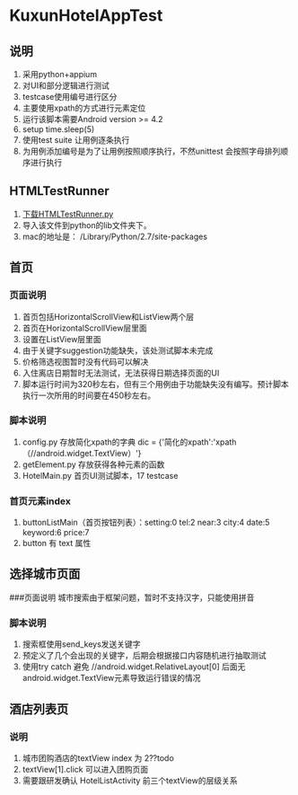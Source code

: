 KuxunHotelAppTest
=================
说明
---
1. 采用python+appium
2. 对UI和部分逻辑进行测试
3. testcase使用编号进行区分
4. 主要使用xpath的方式进行元素定位
5. 运行该脚本需要Android version >= 4.2
6. setup time.sleep(5)
7. 使用test suite 让用例逐条执行
8. 为用例添加编号是为了让用例按照顺序执行，不然unittest 会按照字母排列顺序进行执行

HTMLTestRunner
---
1. [下载HTMLTestRunner.py]( http://tungwaiyip.info/software/HTMLTestRunner.html)
2. 导入该文件到python的lib文件夹下。
3. mac的地址是： /Library/Python/2.7/site-packages

首页
----
### 页面说明
1. 首页包括HorizontalScrollView和ListView两个层
2. 首页在HorizontalScrollView层里面
3. 设置在ListView层里面
4. 由于关键字suggestion功能缺失，该处测试脚本未完成
5. 价格筛选视图暂时没有代码可以解决
6. 入住离店日期暂时无法测试，无法获得日期选择页面的UI
7. 脚本运行时间为320秒左右，但有三个用例由于功能缺失没有编写。预计脚本执行一次所用的时间要在450秒左右。

### 脚本说明
1. config.py 存放简化xpath的字典 dic = {'简化的xpath':'xpath（//android.widget.TextView）'}
2. getElement.py 存放获得各种元素的函数
3. HotelMain.py 首页UI测试脚本，17 testcase

### 首页元素index
1. buttonListMain（首页按钮列表）：setting:0 tel:2 near:3 city:4 date:5 keyword:6 price:7
2. button 有 text 属性

选择城市页面
----
###页面说明
城市搜索由于框架问题，暂时不支持汉字，只能使用拼音

### 脚本说明
1. 搜索框使用send_keys发送关键字
2. 预定义了几个会出现的关键字，后期会根据接口内容随机进行抽取测试
3. 使用try catch 避免 //android.widget.RelativeLayout[0] 后面无 android.widget.TextView元素导致运行错误的情况


酒店列表页
---
### 说明
1. 城市团购酒店的textView index 为 2??todo
2. textView[1].click 可以进入团购页面
3. 需要跟研发确认 HotelListActivity 前三个textView的层级关系

